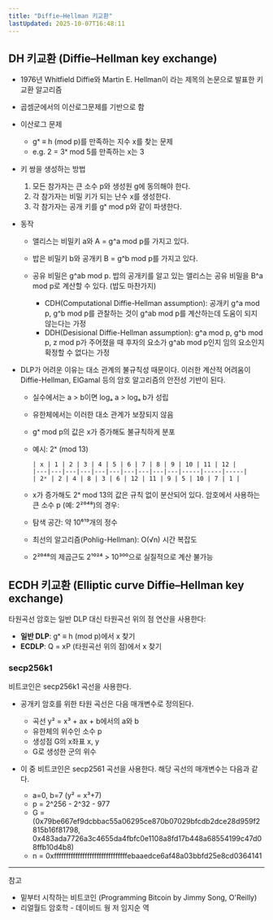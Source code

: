 ```yaml
---
title: "Diffie–Hellman 키교환"
lastUpdated: 2025-10-07T16:48:11
---
```


## DH 키교환 (Diffie–Hellman key exchange)

- 1976년 Whitfield Diffie와 Martin E. Hellman이 <New Direction in Cryptograhy>라는 제목의 논문으로 발표한 키 교환 알고리즘
- 곱셈군에서의 이산로그문제를 기반으로 함

- 이산로그 문제
  - gˣ ≡ h (mod p)를 만족하는 지수 x를 찾는 문제
  - e.g. 2 = 3ˣ mod 5를 만족하는 x는 3

- 키 쌍을 생성하는 방법
  1. 모든 참가자는 큰 소수 p와  생성원 g에 동의해야 한다.
  2. 각 참가자는 비밀 키가 되는 난수 x를 생성한다.
  3. 각 참가자는 공개 키를 gˣ mod p와 같이 파생한다.

- 동작
  - 앨리스는 비밀키 a와 A = g^a mod p를 가지고 있다.
  - 밥은 비밀키 b와 공개키 B = g^b mod p를 가지고 있다.
  
  - 공유 비밀은 g^ab mod p. 밥의 공개키를 알고 있는 앨리스는 공유 비밀을 B^a mod p로 계산할 수 있다. (밥도 마찬가지)
    - CDH(Computational Diffie-Hellman assumption): 공개키 g^a mod p, g^b mod p를 관찰하는 것이 g^ab mod p를 계산하는데 도움이 되지 않는다는 가정
    - DDH(Desisional Diffie-Hellman assumption): g^a mod p, g^b mod p, z mod p가 주어졌을 때 후자의 요소가 g^ab mod p인지 임의 요소인지 확정할 수 없다는 가정

- DLP가 어려운 이유는 대소 관계의 불규칙성 때문이다. 이러한 계산적 어려움이 Diffie-Hellman, ElGamal 등의 암호 알고리즘의 안전성 기반이 된다.

  - 실수에서는 a > b이면 logₐ a > logₐ b가 성립
  - 유한체에서는 이러한 대소 관계가 보장되지 않음
  - gˣ mod p의 값은 x가 증가해도 불규칙하게 분포

  - 예시: 2ˣ (mod 13)

    ```
    | x | 1 | 2 | 3 | 4 | 5 | 6 | 7 | 8 | 9 | 10 | 11 | 12 |
    |---|---|---|---|---|---|---|---|---|---|-----|-----|-----|
    | 2ˣ | 2 | 4 | 8 | 3 | 6 | 12 | 11 | 9 | 5 | 10 | 7 | 1 |
    ```

  - x가 증가해도 2ˣ mod 13의 값은 규칙 없이 분산되어 있다. 암호에서 사용하는 큰 소수 p (예: 2²⁰⁴⁸)의 경우:

  - 탐색 공간: 약 10⁶¹⁹개의 정수
  - 최선의 알고리즘(Pohlig-Hellman): O(√n) 시간 복잡도
  - 2²⁰⁴⁸의 제곱근도 2¹⁰²⁴ > 10³⁰⁰으로 실질적으로 계산 불가능

## ECDH 키교환 (Elliptic curve Diffie–Hellman key exchange)

타원곡선 암호는 일반 DLP 대신 타원곡선 위의 점 연산을 사용한다:

- **일반 DLP**: gˣ ≡ h (mod p)에서 x 찾기
- **ECDLP**: Q = xP (타원곡선 위의 점)에서 x 찾기

### secp256k1

비트코인은 secp256k1 곡선을 사용한다.

- 공개키 암호를 위한 타원 곡선은 다음 매개변수로 정의된다.
  - 곡선 y² = x³ + ax + b에서의 a와 b
  - 유한체의 위수인 소수 p
  - 생성점 G의 x좌표 x, y
  - G로 생성한 군의 위수

- 이 중 비트코인은 secp2561 곡선을 사용한다. 해당 곡선의 매개변수는 다음과 같다.
  - a=0, b=7 (y² = x³+7)
  - p = 2^256 - 2^32 - 977
  - G = (0x79be667ef9dcbbac55a06295ce870b07029bfcdb2dce28d959f2815b16f81798, 0x483ada7726a3c4655da4fbfc0e1108a8fd17b448a68554199c47d08ffb10d4b8)
  - n = 0xfffffffffffffffffffffffffffffffebaaedce6af48a03bbfd25e8cd0364141

---

참고

- 밑부터 시작하는 비트코인 (Programming Bitcoin by Jimmy Song, O'Reilly)
- 리얼월드 암호학 - 데이비드 웡 저 임지순 역

